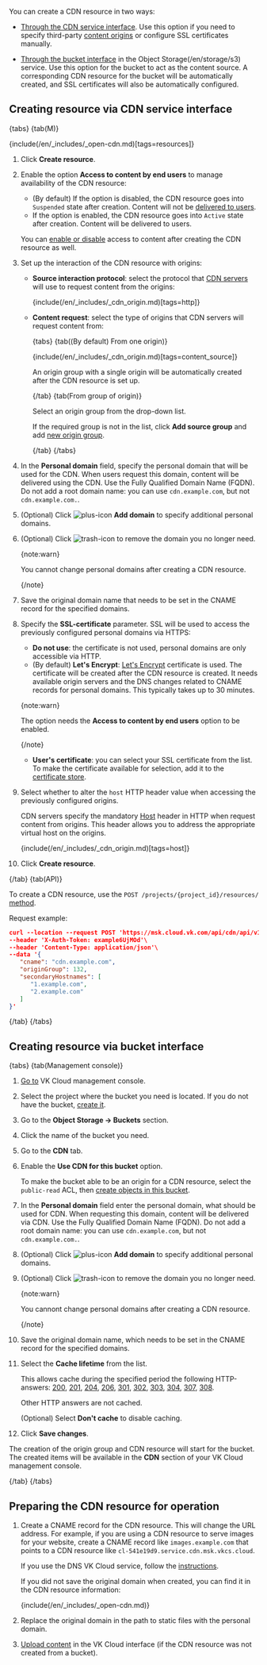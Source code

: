 You can create a CDN resource in two ways:

- [Through the CDN service interface](#creating_resource_via_cdn_service_interface). Use this option if you need to specify third-party [content origins](../../concepts/about) or configure SSL certificates manually.

- [Through the bucket interface](#creating_resource_via_bucket_interface) in the Object Storage(/en/storage/s3) service. Use this option for the bucket to act as the content source. A corresponding CDN resource for the bucket will be automatically created, and SSL certificates will also be automatically configured.

## Creating resource via CDN service interface

{tabs}
{tab(M)}

{include(/en/_includes/_open-cdn.md)[tags=resources]}

1. Click **Create resource**.
1. Enable the option **Access to content by end users** to manage availability of the CDN resource:

   - (By default) If the option is disabled, the CDN resource goes into `Suspended` state after creation. Content will not be [delivered to users](../../concepts/about).
   - If the option is enabled, the CDN resource goes into `Active` state after creation. Сontent will be delivered to users.

   You can [enable or disable](../manage-cdn/enable-cdn) access to content after creating the CDN resource as well.

1. Set up the interaction of the CDN resource with origins:

   - **Source interaction protocol**: select the protocol that [CDN servers](../../concepts/about) will use to request content from the origins:

       {include(/en/_includes/_cdn_origin.md)[tags=http]}

   - **Content request**: select the type of origins that CDN servers will request content from:

     {tabs}
     {tab((By default) From one origin)}

     {include(/en/_includes/_cdn_origin.md)[tags=content_source]}

     An origin group with a single origin will be automatically created after the CDN resource is set up.

     {/tab}
     {tab(From group of origin)}

     Select an origin group from the drop-down list.

     If the required group is not in the list, click **Add source group** and add [new origin group](../manage-origin-groups).

     {/tab}
     {/tabs}

1. In the **Personal domain** field, specify the personal domain that will be used for the CDN. When users request this domain, content will be delivered using the CDN. Use the Fully Qualified Domain Name (FQDN). Do not add a root domain name: you can use `cdn.example.com`, but not `cdn.example.com.`.

1. (Optional) Click ![plus-icon](/en/assets/plus-icon.svg "inline") **Add domain** to specify additional personal domains.

1. (Optional) Click ![trash-icon](/en/assets/trash-icon.svg "inline") to remove the domain you no longer need.

   {note:warn}

   You cannot change personal domains after creating a CDN resource.

   {/note}

1. Save the original domain name that needs to be set in the CNAME record for the specified domains.

1. Specify the **SSL-certificate** parameter. SSL will be used to access the previously configured personal domains via HTTPS:

   - **Do not use**: the certificate is not used, personal domains are only accessible via HTTP.
   - (By default) **Let's Encrypt**: [Let's Encrypt](https://letsencrypt.org) certificate is used. The certificate will be created after the CDN resource is created. It needs available origin servers and the DNS changes related to CNAME records for personal domains. This typically takes up to 30 minutes.

   {note:warn}

   The option needs the **Access to content by end users** option to be enabled.

   {/note}

   - **User's certificate**: you can select your SSL certificate from the list. To make the certificate available for selection, add it to the [certificate store](../manage-certificates).

1. Select whether to alter the `host` HTTP header value when accessing the previously configured origins.

   CDN servers specify the mandatory [Host](https://developer.mozilla.org/en-US/docs/Web/HTTP/Headers/Host) header in HTTP when request content from origins. This header allows you to address the appropriate virtual host on the origins.

   {include(/en/_includes/_cdn_origin.md)[tags=host]}

1. Click **Create resource**.

{/tab}
{tab(API)}

To create a CDN resource, use the `POST /projects/{project_id}/resources/` [method](/ru/tools-for-using-services/api/api-cdn "change-lang").

Request example:

```json
curl --location --request POST 'https://msk.cloud.vk.com/api/cdn/api/v1/projects/examplef8f67/resources'\
--header 'X-Auth-Token: example6UjMOd'\
--header 'Content-Type: application/json'\
--data '{
   "cname": "cdn.example.com",
   "originGroup": 132,
   "secondaryHostnames": [
      "1.example.com",
      "2.example.com"
   ]
}'
```
{/tab}
{/tabs}

## Creating resource via bucket interface

{tabs}
{tab(Management console)}

1. [Go to](https://msk.cloud.vk.com/app/en/) VK Cloud management console.
1. Select the project where the bucket you need is located. If you do not have the bucket, [create it](/ru/storage/s3/instructions/buckets/create-bucket "change-lang").
1. Go to the **Object Storage → Buckets** section.
1. Click the name of the bucket you need.
1. Go to the **CDN** tab.
1. Enable the **Use CDN for this bucket** option.

   To make the bucket able to be an origin for a CDN resource, select the `public-read` ACL, then [create objects in this bucket](/ru/storage/s3/instructions/objects/upload-object "change-lang").

1. In the **Personal domain** field enter the personal domain, what should be used for CDN. When requesting this domain, content will be delivered via CDN. Use the Fully Qualified Domain Name (FQDN). Do not add a root domain name: you can use `cdn.example.com`, but not `cdn.example.com.`.

1. (Optional) Click ![plus-icon](/en/assets/plus-icon.svg "inline") **Add domain** to specify additional personal domains.

1. (Optional) Click ![trash-icon](/en/assets/trash-icon.svg "inline") to remove the domain you no longer need.

   {note:warn}

   You cannont change personal domains after creating a CDN resource.

   {/note}

1. Save the original domain name, which needs to be set in the CNAME record for the specified domains.

1. Select the **Cache lifetime** from the list.

   This allows cache during the specified period the following HTTP-answers: [200](https://developer.mozilla.org/en-US/docs/Web/HTTP/Status/200), [201](https://developer.mozilla.org/en-US/docs/Web/HTTP/Status/201), [204](https://developer.mozilla.org/en-US/docs/Web/HTTP/Status/204), [206](https://developer.mozilla.org/en-US/docs/Web/HTTP/Status/206), [301](https://developer.mozilla.org/en-US/docs/Web/HTTP/Status/301), [302](https://developer.mozilla.org/en-US/docs/Web/HTTP/Status/302), [303](https://developer.mozilla.org/en-US/docs/Web/HTTP/Status/303), [304](https://developer.mozilla.org/en-US/docs/Web/HTTP/Status/304), [307](https://developer.mozilla.org/en-US/docs/Web/HTTP/Status/307), [308](https://developer.mozilla.org/en-US/docs/Web/HTTP/Status/308).

   Other HTTP answers are not cached.

   (Optional) Select **Don't cache** to disable caching.

1. Click **Save changes**.

The creation of the origin group and CDN resource will start for the bucket. The created items will be available in the **CDN** section of your VK Cloud management console.

{/tab}
{/tabs}

## Preparing the CDN resource for operation

1. Create a CNAME record for the CDN resource. This will change the URL address. For example, if you are using a CDN resource to serve images for your website, create a CNAME record like `images.example.com` that points to a CDN resource like `cl-541e19d9.service.cdn.msk.vkcs.cloud`.

   If you use the DNS VK Cloud service, follow the [instructions](/ru/networks/dns/publicdns#dobavlenie_resursnyh_zapisey "change-lang").

   If you did not save the original domain when created, you can find it in the CDN resource information:

   {include(/en/_includes/_open-cdn.md)}

1. Replace the original domain in the path to static files with the personal domain.

1. [Upload content](../manage-cdn/content-settings#preloading_cache) in the VK Cloud interface (if the CDN resource was not created from a bucket).
